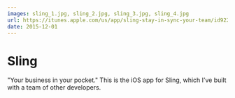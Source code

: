 ```yaml
---
images: sling_1.jpg, sling_2.jpg, sling_3.jpg, sling_4.jpg
url: https://itunes.apple.com/us/app/sling-stay-in-sync-your-team/id922995624?mt=8
date: 2015-12-01
---
```


# Sling
"Your business in your pocket." This is the iOS app for Sling, which I’ve built with a team of other developers.
